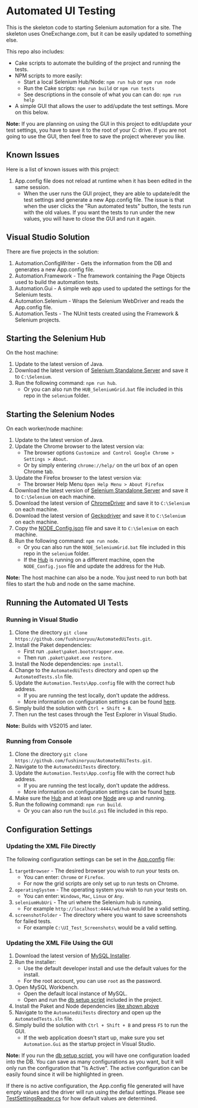 # Automated UI Testing
This is the skeleton code to starting Selenium automation for a site. The skeleton uses OneExchange.com, but it can be easily updated to something else.

This repo also includes:
- Cake scripts to automate the building of the project and running the tests.
- NPM scripts to more easily:
  - Start a local Selenium Hub/Node: `npm run hub` or `npm run node`
  - Run the Cake scripts: `npm run build` or `npm run tests`
  - See descriptions in the console of what you can can do: `npm run help`
- A simple GUI that allows the user to add/update the test settings. More on this below.

**Note:** If you are planning on using the GUI in this project to edit/update your test settings, you have to save it to the root of your C: drive. If you are not going to use the GUI, then feel free to save the project wherever you like.

## Known Issues
Here is a list of known issues with this project:

1. App.config file does not reload at runtime when it has been edited in the same session.
   - When the user runs the GUI project, they are able to update/edit the test settings and generate a new App.config file. The issue is that when the user clicks the "Run automated tests" button, the tests run with the old values. If you want the tests to run under the new values, you will have to close the GUI and run it again.

## Visual Studio Solution
There are five projects in the solution:

1. Automation.ConfigWriter - Gets the information from the DB and generates a new App.config file.
2. Automation.Framework - The framework containing the Page Objects used to build the automation tests.
3. Automation.Gui - A simple web app used to updated the settings for the Selenium tests.
4. Automation.Selenium - Wraps the Selenium WebDriver and reads the App.config file.
5. Automation.Tests - The NUnit tests created using the Framework & Selenium projects.

## Starting the Selenium Hub
On the host machine:

1. Update to the latest version of Java.
2. Download the latest version of [Selenium Standalone Server](http://www.seleniumhq.org/download) and save it to `C:\Selenium`.
3. Run the following command: `npm run hub`.
   - Or you can also run the `HUB_SeleniumGrid.bat` file included in this repo in the `selenium` folder.

## Starting the Selenium Nodes
On each worker/node machine:

1. Update to the latest version of Java.
2. Update the Chrome browser to the latest version via:
   - The browser options `Customize and Control Google Chrome > Settings > About`.
   - Or by simply entering `chrome://help/` on the url box of an open Chrome tab.
3. Update the Firefox browser to the latest version via:
   - The browser Help Menu `Open Help Menu > About Firefox`
4. Download the latest version of [Selenium Standalone Server](http://www.seleniumhq.org/download) and save it to `C:\Selenium` on each machine.
5. Download the latest version of [ChromeDriver](https://sites.google.com/a/chromium.org/chromedriver/downloads) and save it to `C:\Selenium` on each machine.
6. Download the latest version of [Geckodriver](https://github.com/mozilla/geckodriver/releases) and save it to `C:\Selenium` on each machine.
7. Copy the [NODE_Config.json](selenium/NODE_Config.json) file and save it to `C:\Selenium` on each machine.
8. Run the following command: `npm run node`.
   - Or you can also run the `NODE_SeleniumGrid.bat` file included in this repo in the `selenium` folder.
   - If the [Hub](#starting-the-selenium-hub) is running on a different machine, open the `NODE_Config.json` file and update the address for the Hub.

**Note:** The host machine can also be a node. You just need to run both bat files to start the hub and node on the same machine.

## Running the Automated UI Tests

### Running in Visual Studio
1. Clone the directory `git clone https://github.com/fushinoryuu/AutomatedUiTests.git`.
2. Install the Paket dependencies:
   - First run `.paket\paket.bootstrapper.exe`.
   - Then run `.paket\paket.exe restore`.
3. Install the Node dependencies: `npm install`.
4. Change to the `AutomatedUiTests` directory and open up the `AutomatedTests.sln` file.
5. Update the `Automation.Tests\App.config` file with the correct hub address.
   - If you are running the test locally, don't update the address.
   - More information on configuration settings can be found [here](#configuration-settings).
6. Simply build the solution with `Ctrl + Shift + B`.
7. Then run the test cases through the Test Explorer in Visual Studio.

**Note:** Builds with VS2015 and later.

### Running from Console
1. Clone the directory `git clone https://github.com/fushinoryuu/AutomatedUiTests.git`.
2. Navigate to the `AutomatedUiTests` directory.
3. Update the `Automation.Tests\App.config` file with the correct hub address.
   - If you are running the test locally, don't update the address.
   - More information on configuration settings can be found [here](#configuration-settings).
4. Make sure the [Hub](#starting-the-selenium-hub) and at least one [Node](#starting-the-selenium-nodes) are up and running.
5. Run the following command: `npm run build`.
   - Or you can also run the `build.ps1` file included in this repo.

## Configuration Settings

### Updating the XML File Directly
The following configuration settings can be set in the [App.config](src/Automation.Tests/App.config) file:

1. `targetBrowser` - The desired browser you wish to run your tests on.
   - You can enter: `Chrome` or `Firefox`.
   - For now the grid scripts are only set up to run tests on Chrome.
2. `operatingSystem` - The operating system you wish to run your tests on.
   - You can enter: `Windows`, `Mac`, `Linux` or `Any`.
3. `seleniumHubUri` - The uri where the Selenium hub is running.
   - For example `http://localhost:4444/wd/hub` would be a valid setting.
4. `screenshotFolder` - The directory where you want to save screenshots for failed tests.
   - For example `C:\UI_Test_Screenshots\` would be a valid setting.

### Updating the XML File Using the GUI
1. Download the latest version of [MySQL Installer](https://dev.mysql.com/downloads/windows/installer/).
2. Run the installer:
   - Use the default developer install and use the default values for the install.
   - For the root account, you can use `root` as the password.
3. Open MySQL Workbench.
   - Open the default local instance of MySQL.
   - Open and run the [db setup script](db_setup.sql) included in the project.
4. Install the Paket and Node dependencies [like shown above](#running-from-console)
5. Navigate to the `AutomatedUiTests` directory and open up the `AutomatedTests.sln` file.
6. Simply build the solution with `Ctrl + Shift + B` and press `F5` to run the GUI.
   - If the web application doesn't start up, make sure you set `Automation.Gui` as the startup project in Visual Studio.

**Note:** If you run the [db setup script](db_setup.sql), you will have one configuration loaded into the DB. You can save as many configurations as you want, but it will only run the configuration that "Is Active". The active configuration can be easily found since it will be highlighted in green.

If there is no active configuration, the App.config file generated will have empty values and the driver will run using the defaul settings. Please see [TestSettingsReader.cs](src/Automation.Selenium/Utils/TestSettingsReader.cs) for how default values are determined.
